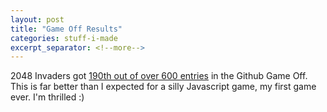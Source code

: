 ```yaml
---
layout: post
title: "Game Off Results"
categories: stuff-i-made
excerpt_separator: <!--more-->
---
```


2048 Invaders got [190th out of over 600 entries](https://itch.io/jam/game-off-2023/results?page=10) in the Github Game Off. This is far better than I expected for a silly Javascript game, my first game ever. I'm thrilled :)